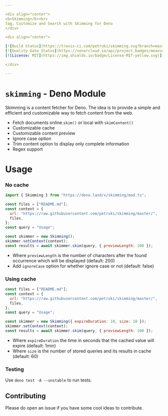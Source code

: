 ```yaml
---

<div align="center">
<b>Skimming</b><br>
Tag, Customize and Search with Skimming for Deno
</div>

<div align="center">

[![Build Status](https://travis-ci.com/petruki/skimming.svg?branch=master)](https://travis-ci.com/github/petruki/skimming)
[![Quality Gate Status](https://sonarcloud.io/api/project_badges/measure?project=petruki_skimming&metric=alert_status)](https://sonarcloud.io/summary/new_code?id=petruki_skimming)
[![License: MIT](https://img.shields.io/badge/License-MIT-yellow.svg)](https://opensource.org/licenses/MIT)

</div>

---
```


# `skimming` - Deno Module

Skimming is a content fetcher for Deno. The idea is to provide a simple and
efficient and customizable way to fetch content from the web.

- Fetch documents online `skim()` or local with `skimContent()`
- Customizable cache
- Customizable content preview
- Ignore case option
- Trim content option to display only complete information
- Regex support

# Usage

### No cache

```js
import { Skimming } from "https://deno.land/x/skimming/mod.ts";

const files = ["README.md"];
const context = {
  url: "https://raw.githubusercontent.com/petruki/skimming/master/",
  files,
};
const query = "Usage";

const skimmer = new Skimming();
skimmer.setContext(context);
const results = await skimmer.skim(query, { previewLength: 200 });
```

- Where `previewLength` is the number of characters after the found occurrence
  which will be displayed (default: 200)
- Add `ignoreCase` option for whether ignore case or not (default: false)

### Using cache

```js
const files = ["README.md"];
const context = {
  url: "https://raw.githubusercontent.com/petruki/skimming/master/",
  files,
};
const query = "Usage";

const skimmer = new Skimming({ expireDuration: 10, size: 10 });
skimmer.setContext(context);
const results = await skimmer.skim(query, { previewLength: 200 });
```

- Where `expireDuration` the time in seconds that the cached value will expire
  (default: 1min)
- Where `size` is the number of stored queries and its results in cache
  (default: 60)

### Testing

Use `deno test -A --unstable` to run tests.

## Contributing

Please do open an issue if you have some cool ideas to contribute.
